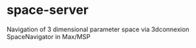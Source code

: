 space-server
============

Navigation of 3 dimensional parameter space via 3dconnexion SpaceNavigator in Max/MSP